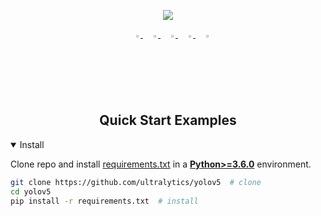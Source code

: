 
<div align="center">
   <p>
      <img src="https://drive.google.com/uc?export=view&id=1hXFSEIUfHNFbkxyFH5_3FbO30E1uwv8M">
   </p>

   <div align="center">
      <img width="2%" />
      <a href="https://www.linkedin.com/in/ari-rizal-3306b0112/">
      <img src="https://github.com/ultralytics/yolov5/releases/download/v1.0/logo-social-linkedin.png" width="2%"/>
      </a>
      <img width="2%" />
      <a href="https://twitter.com/arimrizal">
      <img src="https://github.com/ultralytics/yolov5/releases/download/v1.0/logo-social-twitter.png" width="2%"/>
      </a>
      <img width="2%" />
      <a href="https://www.youtube.com/channel/UCkwzxJpuE8k57ost0QeaGJg">
      <img src="https://github.com/ultralytics/yolov5/releases/download/v1.0/logo-social-youtube.png" width="2%"/>
      </a>
      <img width="2%" />
      <a href="https://www.facebook.com/rizal.ganteng.bgtz">
      <img src="https://github.com/ultralytics/yolov5/releases/download/v1.0/logo-social-facebook.png" width="2%"/>
      </a>
      <img width="2%" />
      <a href="https://www.instagram.com/arimrizal/">
      <img src="https://github.com/ultralytics/yolov5/releases/download/v1.0/logo-social-instagram.png" width="2%"/>
      </a>
   </div>
</div>
<br/>


 ## <div align="center">Quick Start Examples</div>

<details open>
<summary>Install</summary>

Clone repo and install [requirements.txt](https://github.com/ultralytics/yolov5/blob/master/requirements.txt) in a
[**Python>=3.6.0**](https://www.python.org/) environment.

```bash
git clone https://github.com/ultralytics/yolov5  # clone
cd yolov5
pip install -r requirements.txt  # install
```
   
  
